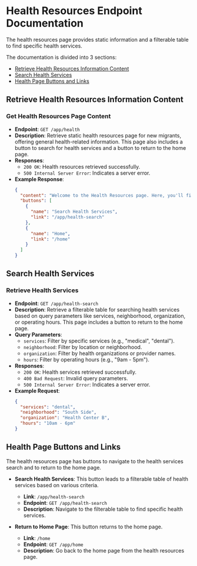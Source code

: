 # Health Resources Endpoint Documentation

The health resources page provides static information and a filterable table to find specific health services.

The documentation is divided into 3 sections:
- [Retrieve Health Resources Information Content](#retrieve-health-resources-information-content)
- [Search Health Services](#search-health-services)
- [Health Page Buttons and Links](#health-page-buttons-and-links)

## Retrieve Health Resources Information Content
### Get Health Resources Page Content
- **Endpoint**: `GET /app/health`
- **Description**: Retrieve static health resources page for new migrants, offering general health-related information. This page also includes a button to search for health services and a button to return to the home page.
- **Responses**:
  - `200 OK`: Health resources retrieved successfully.
  - `500 Internal Server Error`: Indicates a server error.
- **Example Response**:
  ```json
  {
    "content": "Welcome to the Health Resources page. Here, you'll find information on healthcare facilities, free clinics, and resources available to new members of the Chicago community.",
    "buttons": [
      {
        "name": "Search Health Services",
        "link": "/app/health-search"
      },
      {
        "name": "Home",
        "link": "/home"
      }
    ]
  }
  ```

## Search Health Services
### Retrieve Health Services
- **Endpoint**: `GET /app/health-search`
- **Description**: Retrieve a filterable table for searching health services based on query parameters like services, neighborhood, organization, or operating hours. This page includes a button to return to the home page.
- **Query Parameters**:
  - `services`: Filter by specific services (e.g., "medical", "dental").
  - `neighborhood`: Filter by location or neighborhood.
  - `organization`: Filter by health organizations or provider names.
  - `hours`: Filter by operating hours (e.g., "9am - 5pm").
- **Responses**:
  - `200 OK`: Health services retrieved successfully.
  - `400 Bad Request`: Invalid query parameters.
  - `500 Internal Server Error`: Indicates a server error.
- **Example Request**:
  ```json
  {
    "services": "dental",
    "neighborhood": "South Side",
    "organization": "Health Center B",
    "hours": "10am - 6pm"
  }
  ```

## Health Page Buttons and Links
The health resources page has buttons to navigate to the health services search and to return to the home page.

- **Search Health Services**: This button leads to a filterable table of health services based on various criteria.
  - **Link**: `/app/health-search`
  - **Endpoint**: `GET /app/health-search`
  - **Description**: Navigate to the filterable table to find specific health services.

- **Return to Home Page**: This button returns to the home page.
  - **Link**: `/home`
  - **Endpoint**: `GET /app/home`
  - **Description**: Go back to the home page from the health resources page.

